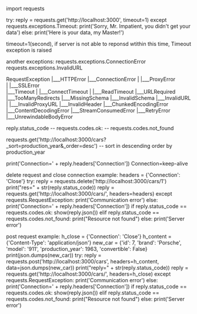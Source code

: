import requests

try:
    reply = requests.get('http://localhost:3000', timeout=1)
except requests.exceptions.Timeout:
    print('Sorry, Mr. Impatient, you didn\'t get your data')
else:
    print('Here is your data, my Master!')

timeout=1(second), if server is not able to reponsd wtithin this time, Timeout exception is raised

another exceptions:
requests.exceptions.ConnectionError
requests.exceptions.InvalidURL

RequestException
|___HTTPError
|___ConnectionError
|   |___ProxyError	
|   |___SSLError	
|___Timeout
|   |___ConnectTimeout
|   |___ReadTimeout
|___URLRequired
|___TooManyRedirects
|___MissingSchema
|___InvalidSchema
|___InvalidURL
|   |___InvalidProxyURL
|___InvalidHeader
|___ChunkedEncodingError
|___ContentDecodingError
|___StreamConsumedError
|___RetryError
|___UnrewindableBodyError


reply.status_code
    -- requests.codes.ok:
    -- requests.codes.not_found

requests.get('http://localhost:3000/cars?_sort=production_year&_order=desc')
    -- sort in descending order by production_year


print('Connection=' + reply.headers['Connection'])
Connection=keep-alive

delete request and close connection example:
headers = {'Connection': 'Close'}
try:
    reply = requests.delete('http://localhost:3000/cars/1')
    print("res=" + str(reply.status_code))
    reply = requests.get('http://localhost:3000/cars/', headers=headers)
except requests.RequestException:
    print('Communication error')
else:
    print('Connection=' + reply.headers['Connection'])
    if reply.status_code == requests.codes.ok:
        show(reply.json())
    elif reply.status_code == requests.codes.not_found:
        print("Resource not found")
    else:
        print('Server error')


post request example:
h_close = {'Connection': 'Close'}
h_content = {'Content-Type': 'application/json'}
new_car = {'id': 7,
           'brand': 'Porsche',
           'model': '911',
           'production_year': 1963,
           'convertible': False}
print(json.dumps(new_car))
try:
    reply = requests.post('http://localhost:3000/cars', headers=h_content, data=json.dumps(new_car))
    print("reply=" + str(reply.status_code))
    reply = requests.get('http://localhost:3000/cars/', headers=h_close)
except requests.RequestException:
    print('Communication error')
else:
    print('Connection=' + reply.headers['Connection'])
    if reply.status_code == requests.codes.ok:
        show(reply.json())
    elif reply.status_code == requests.codes.not_found:
        print("Resource not found")
    else:
        print('Server error')
